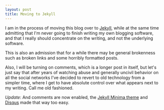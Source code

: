 ```yaml
---
layout: post
title: Moving to Jekyll
---
```


I am in the process of moving this blog over to
[Jekyll](https://jekyllrb.com/), while at the same time admitting that I'm
never going to finish writing my own blogging software, and that I really
should concentrate on the writing, and not the underlying software.

This is also an admission that for a while there may be general brokenness
such as broken links and some horribly formatted posts.

Also, I will be turning on comments, which is a longer post in itself, but
let's just say that after years of watching abuse and generally uncivil
behavior on all the social networks I've decided to revert to old technology
from a simpler time, where I get to have absolute control over what appears
next to my writing. Call me old fashioned.

*Update*: And comments are now enabled, the [Jekyll Minima
theme](https://github.com/jekyll/minima) and [Disqus](https://disqus.com/)
made that way too easy.
